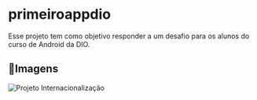 # primeiroappdio
Esse projeto tem como objetivo responder a um desafio para os alunos do curso de Android da DIO.

## 📱Imagens
![Projeto Internacionalização](https://github.com/LeviMarra/primeiroappdio/assets/137719953/39e4ece4-569a-4222-9bb0-c192884ea908)


